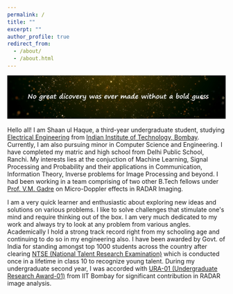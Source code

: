 ```yaml
---
permalink: /
title: ""
excerpt: ""
author_profile: true
redirect_from: 
  - /about/
  - /about.html
---
```


<img src="/images/image.jpg" alt="hi" class="inline"/>

Hello all! I am Shaan ul Haque, a third-year undergraduate student, studying [Electrical Engineering](https://www.ee.iitb.ac.in/web) from [Indian Institute of Technology, Bombay](http://iitb.ac.in/). Currently, I am also pursuing minor in Computer Science and Engineering. I have completed my matric and high school from Delhi Public School, Ranchi.
My interests lies at the conjuction of Machine Learning, Signal Processing and Probability and their applications in Communication, Information Theory, Inverse problems for Image Processing and beyond. I had been working in a team comprising of two other B.Tech fellows under  [Prof. V.M. Gadre](https://www.ee.iitb.ac.in/web/people/faculty/home/vmgadre) on Micro-Doppler effects in RADAR Imaging.  

I am a very quick learner and enthusiastic about exploring new ideas and solutions on various problems. I like to solve challenges that stimulate one's mind and require thinking out of the box. I am very much dedicated to my work and always try to look at any problem from various angles. Academically I hold a strong track record right from my schooling age and continuing to do so in my engineering also. I have been awarded by Govt. of India for standing amongst top 1000 students across the country after clearing [NTSE (National Talent Research Examination)](http://www.ncert.nic.in/about_ncert.html) which is conducted once in a lifetime in class 10 to recognize young talent. During my undergraduate second year, I was accorded with [URA-01 (Undergraduate Research Award-01)](http://www.iitb.ac.in/newacadhome/urop.jsp) from IIT Bombay for significant contribution in RADAR image analysis. 


